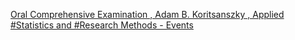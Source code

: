 [Oral Comprehensive Examination , Adam B. Koritsanszky , Applied #Statistics and #Research Methods - Events](https://qi.tc/qi/113806)